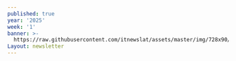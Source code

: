 ```yaml
---
published: true
year: '2025'
week: '1'
banner: >-
  https://raw.githubusercontent.com/itnewslat/assets/master/img/728x90/Banner-Resumen.jpg
Layout: newsletter
---
```

